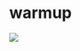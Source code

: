# warmup

<a href="https://www.brainyquote.com/quotes/a_p_j_abdul_kalam_717796"><img src="https://www.brainyquote.com/photos_tr/en/a/apjabdulkalam/717796/apjabdulkalam1-2x.jpg" /> </a>
